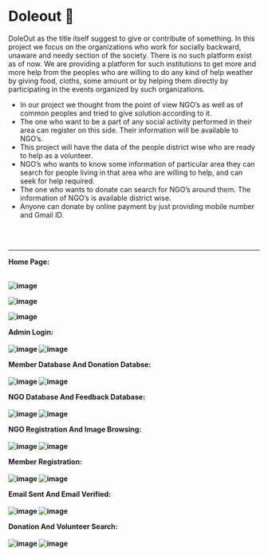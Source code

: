 # Doleout 💸
DoleOut as the title itself suggest to give or contribute of something. In this project we focus on the organizations who work for socially backward, unaware and needy section of the society. There is no such platform exist as of now. We are providing a platform for such institutions to get more and more help from the peoples who are willing to do any kind of help weather by giving food, cloths, some amount or by helping them directly by participating in the events organized by such organizations.
<ul>
<li>In our project we thought from the point of view NGO’s as well as of common peoples and tried to give solution according to it.</li>
<li>The one who want to be a part of any social activity performed in their area can register on this side. Their information will be available to NGO’s.</li>
<li>This project will have the data of the people district wise who are ready to help as a volunteer.</li>
<li>NGO’s who wants to know some information of particular area they can search for people living in that area who are willing to help, and can seek for help required.</li>
<li>The one who wants to donate can search for NGO’s around them. The information of NGO’s is available district wise.</li>
<li>Anyone can donate by online payment by just providing mobile number and Gmail ID.</li>
</ul>
<br><br><hr>
<b>
Home Page:<br><br>

![image](https://user-images.githubusercontent.com/98621723/176600202-a3c6d95d-053a-4ce6-a092-dce435415044.png)

![image](https://user-images.githubusercontent.com/98621723/176600179-31956367-df58-40e4-9a56-077eb0feb1ec.png)

![image](https://user-images.githubusercontent.com/98621723/176600309-8a2ae814-f77b-4259-a0b6-4119b9008ce2.png)

Admin Login:<br><br>
![image](https://user-images.githubusercontent.com/98621723/176600347-22d3eab2-cd78-49b7-b7a9-fa0eedc62086.png)
![image](https://user-images.githubusercontent.com/98621723/176600367-a5044bb7-818b-4faf-8b9e-4d9a9cd13536.png)


Member Database And Donation Databse:<br><br>
![image](https://user-images.githubusercontent.com/98621723/176600388-40ed31b7-4303-45dd-96c7-6e9bb1463970.png)
![image](https://user-images.githubusercontent.com/98621723/176600438-8b7de97c-0e11-40d4-a688-aa9da1ea85e9.png)

NGO Database And Feedback Database:<br><br>
![image](https://user-images.githubusercontent.com/98621723/176600412-22237d44-0d7d-4fb6-abbc-aed04e3a8c1d.png)
![image](https://user-images.githubusercontent.com/98621723/176600453-347caa7a-51bb-4292-bcc7-c1e17514921d.png)

NGO Registration And Image Browsing:<br><br>
![image](https://user-images.githubusercontent.com/98621723/176600478-aadbe90c-d612-4eb2-abe2-48e9b4b75074.png)
![image](https://user-images.githubusercontent.com/98621723/176600501-fc6d3217-6515-4982-a74d-4b8fb915b779.png)

Member Registration:<br><br>
![image](https://user-images.githubusercontent.com/98621723/176600533-9304eae0-0bd0-4917-8746-f43bb8a84efe.png)
![image](https://user-images.githubusercontent.com/98621723/176600551-2402df22-c8bf-4d75-a9b7-82f3a3c342a9.png)

Email Sent And Email Verified:<br><br>
![image](https://user-images.githubusercontent.com/98621723/176600574-8b942b7d-3179-4b3c-ae48-b164e2c5411a.png)
![image](https://user-images.githubusercontent.com/98621723/176600598-5982175f-a08a-4ecf-8c6e-6f576120bb12.png)

Donation And Volunteer Search:<br><br>
![image](https://user-images.githubusercontent.com/98621723/176600625-9745c966-abb6-40d5-bdfa-53db1489b01e.png)
![image](https://user-images.githubusercontent.com/98621723/176600639-690d6c3a-5069-48e5-b78f-9bf5f38ede92.png)

</b>

